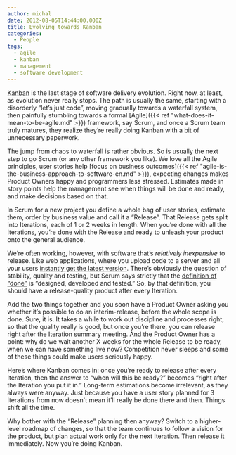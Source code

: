 ```yaml
---
author: michal
date: 2012-08-05T14:44:00.000Z
title: Evolving towards Kanban
categories:
  - People
tags:
  - agile
  - kanban
  - management
  - software development
---
```


[Kanban](http://www.amazon.com/gp/product/B0057H2M70/ref=as_li_ss_tl?ie=UTF8&camp=1789&creative=390957&creativeASIN=B0057H2M70&linkCode=as2&tag=micsbit-20) is the last stage of software delivery evolution. Right now, at least, as evolution never really stops. The path is usually the same, starting with a disorderly “let’s just code”, moving gradually towards a waterfall system, then painfully stumbling towards a formal [Agile]({{< ref "what-does-it-mean-to-be-agile.md" >}}) framework, say Scrum, and once a Scrum team truly matures, they realize they’re really doing Kanban with a bit of unnecessary paperwork.

<!--more-->

The jump from chaos to waterfall is rather obvious. So is usually the next step to go Scrum (or any other framework you like). We love all the Agile principles, user stories help [focus on business outcomes]({{< ref "agile-is-the-business-approach-to-software-en.md" >}}), expecting changes makes Product Owners happy and programmers less stressed. Estimates made in story points help the management see when things will be done and ready, and make decisions based on that.

In Scrum for a new project you define a whole bag of user stories, estimate them, order by business value and call it a “Release”. That Release gets split into Iterations, each of 1 or 2 weeks in length. When you’re done with all the Iterations, you’re done with the Release and ready to unleash your product onto the general audience.

We’re often working, however, with software that’s _relatively inexpensive_ to release. Like web applications, where you upload code to a server and all your users [instantly get the latest version](http://www.codinghorror.com/blog/2011/05/the-infinite-version.html). There’s obviously the question of stability, quality and testing, but Scrum says strictly that the [definition of “done”](http://www.scrumalliance.org/articles/106-definition-of-done-a-reference) is “designed, developed and tested.” So, by that definition, you should have a release-quality product after every Iteration.

Add the two things together and you soon have a Product Owner asking you whether it’s possible to do an interim-release, before the whole scope is done. Sure, it is. It takes a while to work out discipline and processes right, so that the quality really is good, but once you’re there, you can release right after the Iteration summary meeting. And the Product Owner has a point: why do we wait another X weeks for the whole Release to be ready, when we can have something live now? Competition never sleeps and some of these things could make users seriously happy.

Here’s where Kanban comes in: once you’re ready to release after every Iteration, then the answer to “when will this be ready?” becomes “right after the Iteration you put it in.” Long-term estimations become irrelevant, as they always were anyway. Just because you have a user story planned for 3 Iterations from now doesn't mean it’ll really be done there and then. Things shift all the time.

Why bother with the “Release” planning then anyway? Switch to a higher-level roadmap of changes, so that the team continues to follow a vision for the product, but plan actual work only for the next Iteration. Then release it immediately. Now you’re doing Kanban.
